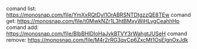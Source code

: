 comand list: https://monosnap.com/file/YmXxRQtDyI1OrABRSNTDtgzzQE8TEw
comand get: https://monosnap.com/file/t0MwkNZr1L3htBMxyWiHLvgCeahhHp
comand add: https://monosnap.com/file/BlbBHIDIoHaJvkBTVY3rWahgtJUSeH
comand remove: https://monosnap.com/file/M4r2rRG3qvCp6ZxcMt1OsEIgnOxJdk